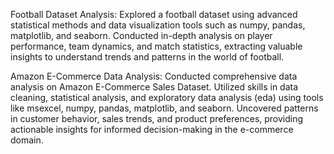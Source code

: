 Football Dataset Analysis:
Explored a football dataset using advanced statistical methods and data visualization tools such as numpy, pandas, matplotlib, and seaborn. Conducted in-depth analysis on player performance, team dynamics, and match statistics, extracting valuable insights to understand trends and patterns in the world of football.

Amazon E-Commerce Data Analysis:
Conducted comprehensive data analysis on Amazon E-Commerce Sales Dataset. Utilized skills in data cleaning, statistical analysis, and exploratory data analysis (eda) using tools like msexcel, numpy, pandas, matplotlib, and seaborn. Uncovered patterns in customer behavior, sales trends, and product preferences, providing actionable insights for informed decision-making in the e-commerce domain.
